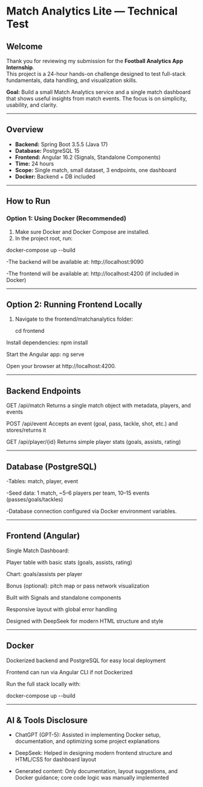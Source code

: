 # Match Analytics Lite — Technical Test

## Welcome
Thank you for reviewing my submission for the **Football Analytics App Internship**.  
This project is a 24-hour hands-on challenge designed to test full-stack fundamentals, data handling, and visualization skills.

**Goal:** Build a small Match Analytics service and a single match dashboard that shows useful insights from match events. The focus is on simplicity, usability, and clarity.

---

## Overview
- **Backend:** Spring Boot 3.5.5 (Java 17)  
- **Database:** PostgreSQL 15  
- **Frontend:** Angular 16.2 (Signals, Standalone Components)  
- **Time:** 24 hours  
- **Scope:** Single match, small dataset, 3 endpoints, one dashboard  
- **Docker:** Backend + DB included  

---

## How to Run

### **Option 1: Using Docker (Recommended)**
1. Make sure Docker and Docker Compose are installed.
2. In the project root, run:

docker-compose up --build

-The backend will be available at: http://localhost:9090

-The frontend will be available at: http://localhost:4200 (if included in Docker)

---

## Option 2: Running Frontend Locally

1. Navigate to the frontend/matchanalytics folder:

   cd frontend


Install dependencies:
npm install


Start the Angular app:
ng serve


Open your browser at http://localhost:4200.

---

## Backend Endpoints

GET   /api/match Returns a single match object with metadata, players, and events

POST  /api/event Accepts an event (goal, pass, tackle, shot, etc.) and stores/returns it

GET  /api/player/{id}	Returns simple player stats (goals, assists, rating)

---

## Database (PostgreSQL)

-Tables: match, player, event

-Seed data: 1 match, ~5–6 players per team, 10–15 events (passes/goals/tackles)

-Database connection configured via Docker environment variables.

---

## Frontend (Angular)

Single Match Dashboard:

Player table with basic stats (goals, assists, rating)

Chart: goals/assists per player

Bonus (optional): pitch map or pass network visualization

Built with Signals and standalone components

Responsive layout with global error handling

Designed with DeepSeek for modern HTML structure and style

---

## Docker

Dockerized backend and PostgreSQL for easy local deployment

Frontend can run via Angular CLI if not Dockerized

Run the full stack locally with:

docker-compose up --build

---

## AI & Tools Disclosure

- ChatGPT (GPT-5):   Assisted in implementing Docker setup, documentation, and optimizing some project explanations

- DeepSeek:   Helped in designing modern frontend structure and HTML/CSS for dashboard layout

- Generated content:   Only documentation, layout suggestions, and Docker guidance; core code logic was manually implemented

